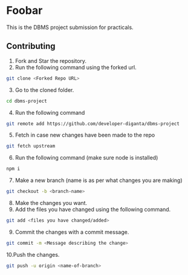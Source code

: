# Foobar

This is the DBMS project submission for practicals.

## Contributing

1. Fork and Star the repository.
2. Run the following command using the forked url.
```bash
git clone <Forked Repo URL>
```
3. Go to the cloned folder.
```bash
cd dbms-project
```
4. Run the following command
```bash
git remote add https://github.com/developer-diganta/dbms-project
```
5.  Fetch in case new changes have been made to the repo
```bash
git fetch upstream
```
6. Run the following command (make sure node is installed)
```bash
npm i
```
7. Make a new branch (name is as per what changes you are making)
```bash
git checkout -b <branch-name>
```
8. Make the changes you want.
7. Add the files you have changed using the following command.
```bash
git add <files you have changed/added>
```
9. Commit the changes with a commit message.
```bash
git commit -m <Message describing the change>
```
10.Push the changes.
```bash
git push -u origin <name-of-branch>
```
